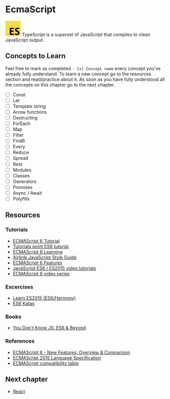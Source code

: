 # EcmaScript
<img alt="ES Logo" src="../assets/es-ecmascript-logo.png" width="48"> TypeScript is a superset of JavaScript that compiles to clean JavaScript output.

## Concepts to Learn
Feel free to mark as completed `- [x] Concept name` every concept you've already fully understand. To learn a new concept go to the resources section and read/practice about it. As soon as you have fully understood all the concepts on this chapter go to the next chapter.

  - [ ] Const
  - [ ] Let
  - [ ] Template string
  - [ ] Arrow functions
  - [ ] Destructing
  - [ ] ForEach
  - [ ] Map
  - [ ] Filter
  - [ ] Findß
  - [ ] Every
  - [ ] Reduce
  - [ ] Spread
  - [ ] Rest
  - [ ] Modules
  - [ ] Classes
  - [ ] Generators
  - [ ] Promises
  - [ ] Async / Await
  - [ ] Polyfills

## Resources

### Tutorials
  * [ECMAScript 6 Tutorial](http://ccoenraets.github.io/es6-tutorial/)
  * [Tutorials point ES6 tutorial](https://www.tutorialspoint.com/es6/)
  * [ECMAScript 6 Learning](https://github.com/ericdouglas/ES6-Learning)
  * [Airbnb JavaScript Style Guide](https://github.com/airbnb/javascript)
  * [ECMAScript 6 Features](https://github.com/lukehoban/es6features)
  * [JavaScript ES6 / ES2015 video tutorials](  https://www.youtube.com/playlist?list=PLillGF-RfqbZ7s3t6ZInY3NjEOOX7hsBv)
  * [ECMAScript 6 video series](https://www.youtube.com/playlist?list=PLVHlCYNvnqYouIVj3IgK3RmzpnWMaoqkw)

### Excercises
  * [Learn ES2015 (ES6/Harmony)](http://learnharmony.org/#/?_k=v0lv3i)
  * [ES6 Katas](http://es6katas.org/)

### Books
  * [You Don't Know JS: ES6 & Beyond](https://github.com/getify/You-Dont-Know-JS/blob/master/es6%20&%20beyond/README.md#you-dont-know-js-es6--beyond)

### References
  * [ECMAScript 6 - New Features: Overview & Comparison](http://es6-features.org/#Constants)
  * [ECMAScript 2015 Language Specification](http://www.ecma-international.org/ecma-262/6.0/)
  * [ECMAScript compatibility table](http://kangax.github.io/compat-table/es6/)

## Next chapter
  * [React](./react.md)